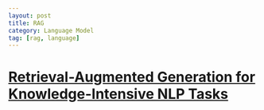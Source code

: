 ```yaml
---
layout: post
title: RAG
category: Language Model
tag: [rag, language]
---
```


# [Retrieval-Augmented Generation for Knowledge-Intensive NLP Tasks](https://arxiv.org/pdf/2005.11401)